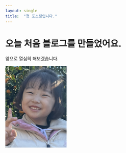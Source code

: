 ```yaml
---
layout: single
title:  "첫 포스팅입니다."
---
```

# 오늘 처음 블로그를 만들었어요.
앞으로 열심히 해보겠습니다.

<img src="../images/2024-07-26-first/KakaoTalk_20231120_202853537.jpg" alt="KakaoTalk_20231120_202853537" style="zoom:25%;" />
